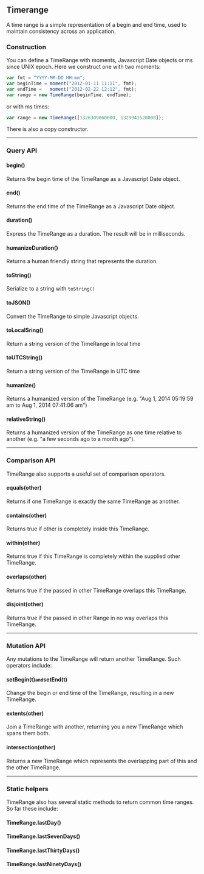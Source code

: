 ## Timerange

A time range is a simple representation of a begin and end time, used to maintain consistency across an application.

### Construction

You can define a TimeRange with moments, Javascript Date objects or ms since UNIX epoch. Here we construct one with two moments:

```js
var fmt = "YYYY-MM-DD HH:mm";
var beginTime = moment("2012-01-11 11:11", fmt);
var endTime =   moment("2012-02-22 12:12", fmt);
var range = new TimeRange(beginTime, endTime);
```

or with ms times:

```js
var range = new TimeRange([1326309060000, 1329941520000]);
```

There is also a copy constructor.

---

### Query API

#### begin()

Returns the begin time of the TimeRange as a Javascript Date object.

#### end()

Returns the end time of the TimeRange as a Javascript Date object.

#### duration()

Express the TimeRange as a duration. The result will be in milliseconds.

#### humanizeDuration()

Returns a human friendly string that represents the duration.

#### toString()

Serialize to a string with `toString()`

#### toJSON()

Convert the TimeRange to simple Javascript objects.

#### toLocalSring()

Return a string version of the TimeRange in local time

#### toUTCString()

Return a string version of the TimeRange in UTC time

#### humanize()

Returns a humanized version of the TimeRange (e.g. "Aug 1, 2014 05:19:59 am to Aug 1, 2014 07:41:06 am")

#### relativeString()

Returns a humanized version of the TimeRange as one time relative to another (e.g. "a few seconds ago to a month ago").

---

### Comparison API

TimeRange also supports a useful set of comparison operators.

#### equals(other)

Returns if one TimeRange is exactly the same TimeRange as another.

#### contains(other)

Returns true if other is completely inside this TimeRange.

#### within(other)

Returns true if this TimeRange is completely within the supplied other TimeRange.

#### overlaps(other)

Returns true if the passed in other TimeRange overlaps this TimeRange.

#### disjoint(other)

Returns true if the passed in other Range in no way overlaps this TimeRange.


---

### Mutation API

Any mutations to the TimeRange will return another TimeRange. Such operators include:

#### setBegin(t)` and `setEnd(t)

Change the begin or end time of the TimeRange, resulting in a new TimeRange.

#### extents(other)

Join a TimeRange with another, returning you a new TimeRange which spans them both.

#### intersection(other)

Returns a new TimeRange which represents the overlapping part of this and the other TimeRange.

---

### Static helpers

TimeRange also has several static methods to return common time ranges. So far these include:

#### TimeRange.lastDay()

#### TimeRange.lastSevenDays()

#### TimeRange.lastThirtyDays()

#### TimeRange.lastNinetyDays()
